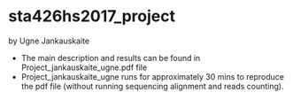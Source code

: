 # sta426hs2017_project
by Ugne Jankauskaite

* The main description and results can be found in Project_jankauskaite_ugne.pdf file
* Project_jankauskaite_ugne runs for approximately 30 mins to reproduce the pdf file (without running sequencing alignment and reads counting).
